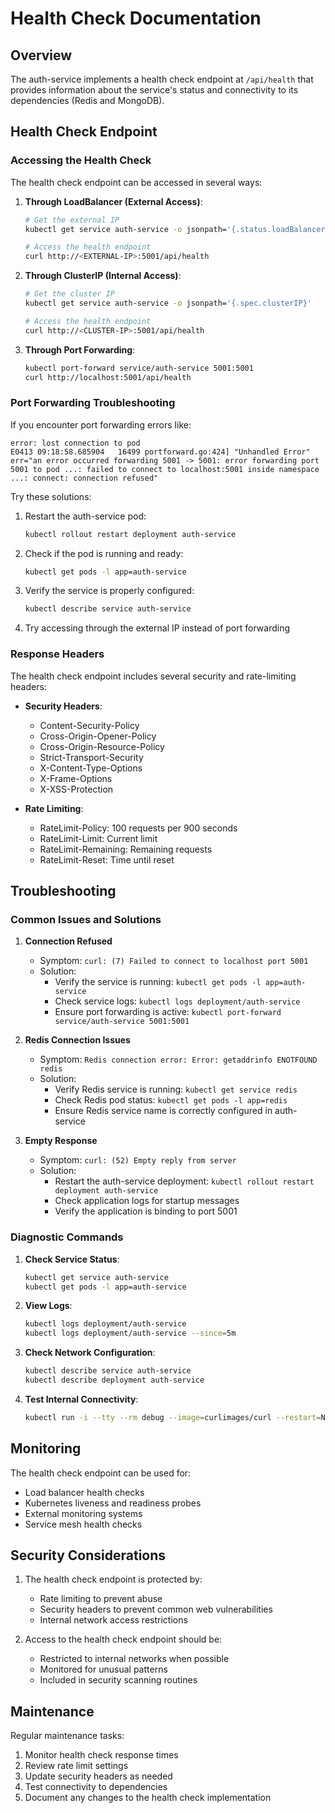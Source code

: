 # Health Check Documentation

## Overview
The auth-service implements a health check endpoint at `/api/health` that provides information about the service's status and connectivity to its dependencies (Redis and MongoDB).

## Health Check Endpoint

### Accessing the Health Check
The health check endpoint can be accessed in several ways:

1. **Through LoadBalancer (External Access)**:
   ```bash
   # Get the external IP
   kubectl get service auth-service -o jsonpath='{.status.loadBalancer.ingress[0].ip}'
   
   # Access the health endpoint
   curl http://<EXTERNAL-IP>:5001/api/health
   ```

2. **Through ClusterIP (Internal Access)**:
   ```bash
   # Get the cluster IP
   kubectl get service auth-service -o jsonpath='{.spec.clusterIP}'
   
   # Access the health endpoint
   curl http://<CLUSTER-IP>:5001/api/health
   ```

3. **Through Port Forwarding**:
   ```bash
   kubectl port-forward service/auth-service 5001:5001
   curl http://localhost:5001/api/health
   ```

### Port Forwarding Troubleshooting
If you encounter port forwarding errors like:
```
error: lost connection to pod
E0413 09:18:58.685904   16499 portforward.go:424] "Unhandled Error" err="an error occurred forwarding 5001 -> 5001: error forwarding port 5001 to pod ...: failed to connect to localhost:5001 inside namespace ...: connect: connection refused"
```

Try these solutions:
1. Restart the auth-service pod:
   ```bash
   kubectl rollout restart deployment auth-service
   ```
2. Check if the pod is running and ready:
   ```bash
   kubectl get pods -l app=auth-service
   ```
3. Verify the service is properly configured:
   ```bash
   kubectl describe service auth-service
   ```
4. Try accessing through the external IP instead of port forwarding

### Response Headers
The health check endpoint includes several security and rate-limiting headers:

- **Security Headers**:
  - Content-Security-Policy
  - Cross-Origin-Opener-Policy
  - Cross-Origin-Resource-Policy
  - Strict-Transport-Security
  - X-Content-Type-Options
  - X-Frame-Options
  - X-XSS-Protection

- **Rate Limiting**:
  - RateLimit-Policy: 100 requests per 900 seconds
  - RateLimit-Limit: Current limit
  - RateLimit-Remaining: Remaining requests
  - RateLimit-Reset: Time until reset

## Troubleshooting

### Common Issues and Solutions

1. **Connection Refused**
   - Symptom: `curl: (7) Failed to connect to localhost port 5001`
   - Solution: 
     - Verify the service is running: `kubectl get pods -l app=auth-service`
     - Check service logs: `kubectl logs deployment/auth-service`
     - Ensure port forwarding is active: `kubectl port-forward service/auth-service 5001:5001`

2. **Redis Connection Issues**
   - Symptom: `Redis connection error: Error: getaddrinfo ENOTFOUND redis`
   - Solution:
     - Verify Redis service is running: `kubectl get service redis`
     - Check Redis pod status: `kubectl get pods -l app=redis`
     - Ensure Redis service name is correctly configured in auth-service

3. **Empty Response**
   - Symptom: `curl: (52) Empty reply from server`
   - Solution:
     - Restart the auth-service deployment: `kubectl rollout restart deployment auth-service`
     - Check application logs for startup messages
     - Verify the application is binding to port 5001

### Diagnostic Commands

1. **Check Service Status**:
   ```bash
   kubectl get service auth-service
   kubectl get pods -l app=auth-service
   ```

2. **View Logs**:
   ```bash
   kubectl logs deployment/auth-service
   kubectl logs deployment/auth-service --since=5m
   ```

3. **Check Network Configuration**:
   ```bash
   kubectl describe service auth-service
   kubectl describe deployment auth-service
   ```

4. **Test Internal Connectivity**:
   ```bash
   kubectl run -i --tty --rm debug --image=curlimages/curl --restart=Never -- curl http://<CLUSTER-IP>:5001/api/health
   ```

## Monitoring

The health check endpoint can be used for:
- Load balancer health checks
- Kubernetes liveness and readiness probes
- External monitoring systems
- Service mesh health checks

## Security Considerations

1. The health check endpoint is protected by:
   - Rate limiting to prevent abuse
   - Security headers to prevent common web vulnerabilities
   - Internal network access restrictions

2. Access to the health check endpoint should be:
   - Restricted to internal networks when possible
   - Monitored for unusual patterns
   - Included in security scanning routines

## Maintenance

Regular maintenance tasks:
1. Monitor health check response times
2. Review rate limit settings
3. Update security headers as needed
4. Test connectivity to dependencies
5. Document any changes to the health check implementation 